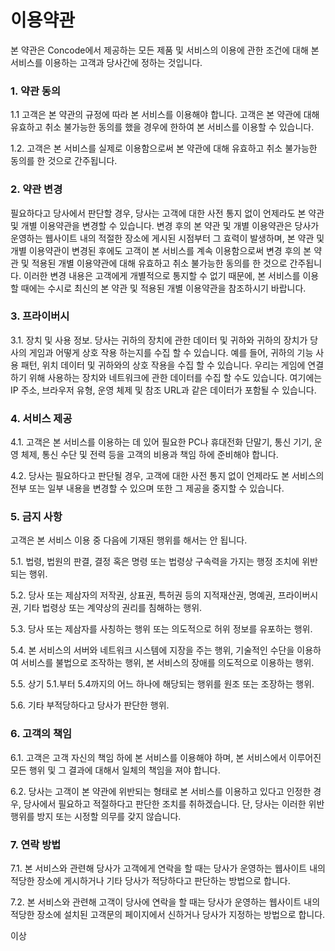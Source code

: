 # 이용약관
본 약관은 Concode에서 제공하는 모든 제품 및 서비스의 이용에 관한 조건에 대해 본 서비스를 이용하는 고객과 당사간에 정하는 것입니다.

### 1. 약관 동의
1.1 고객은 본 약관의 규정에 따라 본 서비스를 이용해야 합니다. 고객은 본 약관에 대해 유효하고 취소 불가능한 동의를 했을 경우에 한하여 본 서비스를 이용할 수 있습니다.

1.2. 고객은 본 서비스를 실제로 이용함으로써 본 약관에 대해 유효하고 취소 불가능한 동의를 한 것으로 간주됩니다.

### 2. 약관 변경
필요하다고 당사에서 판단할 경우, 당사는 고객에 대한 사전 통지 없이 언제라도 본 약관 및 개별 이용약관을 변경할 수 있습니다. 변경 후의 본 약관 및 개별 이용약관은 당사가 운영하는 웹사이트 내의 적절한 장소에 게시된 시점부터 그 효력이 발생하며, 본 약관 및 개별 이용약관이 변경된 후에도 고객이 본 서비스를 계속 이용함으로써 변경 후의 본 약관 및 적용된 개별 이용약관에 대해 유효하고 취소 불가능한 동의를 한 것으로 간주됩니다. 이러한 변경 내용은 고객에게 개별적으로 통지할 수 없기 때문에, 본 서비스를 이용할 때에는 수시로 최신의 본 약관 및 적용된 개별 이용약관을 참조하시기 바랍니다.

### 3. 프라이버시
3.1. 장치 및 사용 정보. 당사는 귀하의 장치에 관한 데이터 및 귀하와 귀하의 장치가 당사의 게임과 어떻게 상호 작용 하는지를 수집 할 수 있습니다. 예를 들어, 귀하의 기능 사용 패턴, 위치 데이터 및 귀하와의 상호 작용을 수집 할 수 있습니다. 우리는 게임에 연결하기 위해 사용하는 장치와 네트워크에 관한 데이터를 수집 할 수도 있습니다. 여기에는 IP 주소, 브라우저 유형, 운영 체제 및 참조 URL과 같은 데이터가 포함될 수 있습니다.

### 4. 서비스 제공
4.1. 고객은 본 서비스를 이용하는 데 있어 필요한 PC나 휴대전화 단말기, 통신 기기, 운영 체제, 통신 수단 및 전력 등을 고객의 비용과 책임 하에 준비해야 합니다.

4.2. 당사는 필요하다고 판단될 경우, 고객에 대한 사전 통지 없이 언제라도 본 서비스의 전부 또는 일부 내용을 변경할 수 있으며 또한 그 제공을 중지할 수 있습니다.

### 5. 금지 사항
고객은 본 서비스 이용 중 다음에 기재된 행위를 해서는 안 됩니다.

5.1. 법령, 법원의 판결, 결정 혹은 명령 또는 법령상 구속력을 가지는 행정 조치에 위반되는 행위.

5.2. 당사 또는 제삼자의 저작권, 상표권, 특허권 등의 지적재산권, 명예권, 프라이버시권, 기타 법령상 또는 계약상의 권리를 침해하는 행위.

5.3. 당사 또는 제삼자를 사칭하는 행위 또는 의도적으로 허위 정보를 유포하는 행위.

5.4. 본 서비스의 서버와 네트워크 시스템에 지장을 주는 행위, 기술적인 수단을 이용하여 서비스를 불법으로 조작하는 행위, 본 서비스의 장애를 의도적으로 이용하는 행위.

5.5. 상기 5.1.부터 5.4까지의 어느 하나에 해당되는 행위를 원조 또는 조장하는 행위.

5.6. 기타 부적당하다고 당사가 판단한 행위.

### 6. 고객의 책임
6.1. 고객은 고객 자신의 책임 하에 본 서비스를 이용해야 하며, 본 서비스에서 이루어진 모든 행위 및 그 결과에 대해서 일체의 책임을 져야 합니다.

6.2. 당사는 고객이 본 약관에 위반되는 형태로 본 서비스를 이용하고 있다고 인정한 경우, 당사에서 필요하고 적절하다고 판단한 조치를 취하겠습니다. 단, 당사는 이러한 위반 행위를 방지 또는 시정할 의무를 갖지 않습니다.

### 7. 연락 방법
7.1. 본 서비스와 관련해 당사가 고객에게 연락을 할 때는 당사가 운영하는 웹사이트 내의 적당한 장소에 게시하거나 기타 당사가 적당하다고 판단하는 방법으로 합니다.

7.2. 본 서비스와 관련해 고객이 당사에 연락을 할 때는 당사가 운영하는 웹사이트 내의 적당한 장소에 설치된 고객문의 페이지에서 신하거나 당사가 지정하는 방법으로 합니다.


이상
